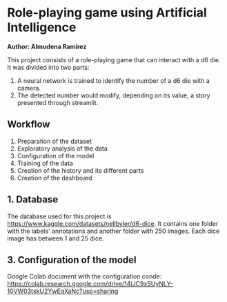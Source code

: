 # Role-playing game using Artificial Intelligence
<b>Author: Almudena Ramírez</b>

This project consists of a role-playing game that can interact with a d6 die.
It was divided into two parts:
1. A neural network is trained to identify the number of a d6 die with a camera. 
2. The detected number would modify, depending on its value, a story presented through streamlit. 

## Workflow
1. Preparation of the dataset
2. Exploratory analysis of the data
3. Configuration of the model
4. Training of the data
5. Creation of the history and its different parts
6. Creation of the dashboard

## 1. Database
The database used for this project is https://www.kaggle.com/datasets/nellbyler/d6-dice. It contains one folder with the labels' annotations and another folder with 250 images. Each dice image has between 1 and 25 dice.

## 3. Configuration of the model
Google Colab document with the configuration conde: https://colab.research.google.com/drive/14IJC9xSUyNLY-10VW03txkU2YwEqXaNc?usp=sharing
